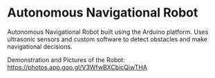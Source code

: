 # Autonomous Navigational Robot
Autonomous Navigational Robot built using the Arduino platform. Uses ultrasonic sensors and custom software to detect obstacles and make navigational decisions.

Demonstration and Pictures of the Robot: https://photos.app.goo.gl/V3WfwBXCbicQiwTHA
